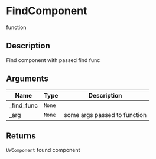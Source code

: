 # FindComponent

<span class="badge badge-secondary">function</span>

## Description
Find component with passed find func

## Arguments
| Name | Type | Description |
| ---- | ---- | ----------- |
| _find_func | `None` |  |
| _arg | `None` | some args passed to function |

## Returns
`UWComponent` found component